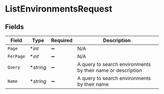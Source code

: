 # ListEnvironmentsRequest


## Fields

| Field                                                       | Type                                                        | Required                                                    | Description                                                 |
| ----------------------------------------------------------- | ----------------------------------------------------------- | ----------------------------------------------------------- | ----------------------------------------------------------- |
| `Page`                                                      | **int*                                                      | :heavy_minus_sign:                                          | N/A                                                         |
| `PerPage`                                                   | **int*                                                      | :heavy_minus_sign:                                          | N/A                                                         |
| `Query`                                                     | **string*                                                   | :heavy_minus_sign:                                          | A query to search environments by their name or description |
| `Name`                                                      | **string*                                                   | :heavy_minus_sign:                                          | A query to search environments by their name                |